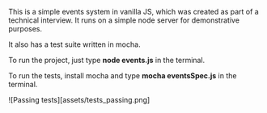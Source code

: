 This is a simple events system in vanilla JS, which was created as part of a technical interview. It runs on a simple node server for demonstrative purposes. 

It also has a test suite written in mocha. 

To run the project, just type __node events.js__ in the terminal.

To run the tests, install mocha and type __mocha eventsSpec.js__ in the terminal.

![Passing tests][assets/tests_passing.png]